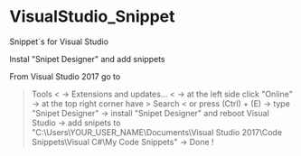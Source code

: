 # VisualStudio_Snippet
Snippet`s for Visual Studio

Instal "Snipet Designer" and add snippets

From Visual Studio 2017 go to
> Tools <
->
> Extensions and updates... <
->
at the left side click "Online"
->
at the top right corner have > Search <   or press (Ctrl) + (E) 
->
type "Snipet Designer"
->
install "Snipet Designer" and reboot Visual Studio
->
add snipets to "C:\Users\YOUR_USER_NAME\Documents\Visual Studio 2017\Code Snippets\Visual C#\My Code Snippets"
->
Done !

